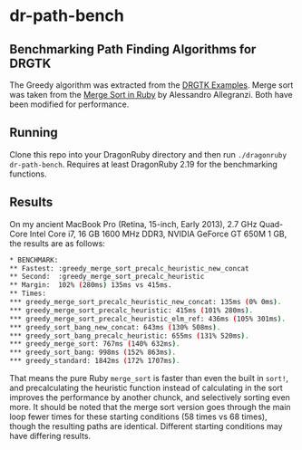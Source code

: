 # dr-path-bench

## Benchmarking Path Finding Algorithms for DRGTK

The Greedy algorithm was extracted from the [DRGTK Examples](http://docs.dragonruby.org/#----path-finding-algorithms---heuristic-with-walls---main-rb). Merge sort was taken from the [Merge Sort in Ruby](https://medium.com/@allegranzia/merge-sort-in-ruby-102b750af287) by Alessandro Allegranzi. Both have been modified for performance.

## Running

Clone this repo into your DragonRuby directory and then run `./dragonruby dr-path-bench`. Requires at least DragonRuby 2.19 for the benchmarking functions.

## Results

On my ancient MacBook Pro (Retina, 15-inch, Early 2013), 2.7 GHz Quad-Core Intel Core i7, 16 GB 1600 MHz DDR3, NVIDIA GeForce GT 650M 1 GB, the results are as follows:

```bash
* BENCHMARK:
** Fastest: :greedy_merge_sort_precalc_heuristic_new_concat
** Second:  :greedy_merge_sort_precalc_heuristic
** Margin:  102% (280ms) 135ms vs 415ms.
** Times:
*** greedy_merge_sort_precalc_heuristic_new_concat: 135ms (0% 0ms).
*** greedy_merge_sort_precalc_heuristic: 415ms (101% 280ms).
*** greedy_merge_sort_precalc_heuristic_elm_ref: 436ms (105% 301ms).
*** greedy_sort_bang_new_concat: 643ms (130% 508ms).
*** greedy_sort_bang_precalc_heuristic: 655ms (131% 520ms).
*** greedy_merge_sort: 767ms (140% 632ms).
*** greedy_sort_bang: 998ms (152% 863ms).
*** greedy_standard: 1842ms (172% 1707ms).
```

That means the pure Ruby `merge_sort` is faster than even the built in `sort!`, and precalculating the heuristic function instead of calculating in the sort improves the performance by another chunck, and selectively sorting even more. It should be noted that the merge sort version goes through the main loop fewer times for these starting conditions (58 times vs 68 times), though the resulting paths are identical. Different starting conditions may have differing results.

